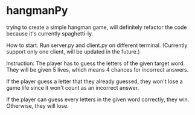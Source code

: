 # hangmanPy
trying to create a simple hangman game, will definitely refactor the code because it's currently spaghetti-ly.

How to start:
Run server.py and client.py on different terminal.
(Currently support only one client, will be updated in the future.)

Instruction:
The player has to guess the letters of the given target word.
They will be given 5 lives, which means 4 chances for incorrect answers.

If the player guess a letter that they already guessed, they won't lose a game life since it won't count as an incorrect answer.

If the player can guess every letters in the given word correctly, they win.
Otherwise, they will lose.